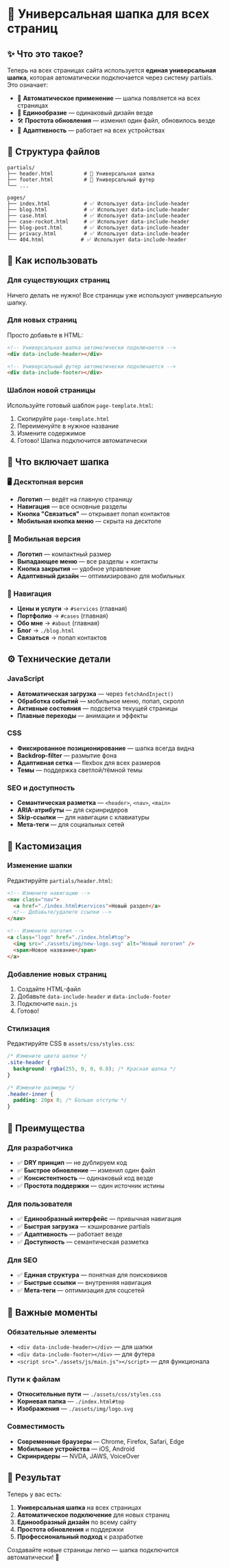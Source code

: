 # 🎯 Универсальная шапка для всех страниц

## ✨ Что это такое?

Теперь на всех страницах сайта используется **единая универсальная шапка**, которая автоматически подключается через систему partials. Это означает:

- 🚀 **Автоматическое применение** — шапка появляется на всех страницах
- 🔄 **Единообразие** — одинаковый дизайн везде
- 🛠️ **Простота обновления** — изменил один файл, обновилось везде
- 📱 **Адаптивность** — работает на всех устройствах

## 📁 Структура файлов

```
partials/
├── header.html          # 🎯 Универсальная шапка
├── footer.html          # 🦶 Универсальный футер
└── ...

pages/
├── index.html           # ✅ Использует data-include-header
├── blog.html            # ✅ Использует data-include-header
├── case.html            # ✅ Использует data-include-header
├── case-rockot.html     # ✅ Использует data-include-header
├── blog-post.html       # ✅ Использует data-include-header
├── privacy.html         # ✅ Использует data-include-header
└── 404.html            # ✅ Использует data-include-header
```

## 🚀 Как использовать

### Для существующих страниц
Ничего делать не нужно! Все страницы уже используют универсальную шапку.

### Для новых страниц
Просто добавьте в HTML:

```html
<!-- Универсальная шапка автоматически подключается -->
<div data-include-header></div>

<!-- Универсальный футер автоматически подключается -->
<div data-include-footer></div>
```

### Шаблон новой страницы
Используйте готовый шаблон `page-template.html`:

1. Скопируйте `page-template.html`
2. Переименуйте в нужное название
3. Измените содержимое
4. Готово! Шапка подключится автоматически

## 🎨 Что включает шапка

### 🖥️ Десктопная версия
- **Логотип** — ведёт на главную страницу
- **Навигация** — все основные разделы
- **Кнопка "Связаться"** — открывает попап контактов
- **Мобильная кнопка меню** — скрыта на десктопе

### 📱 Мобильная версия
- **Логотип** — компактный размер
- **Выпадающее меню** — все разделы + контакты
- **Кнопка закрытия** — удобное управление
- **Адаптивный дизайн** — оптимизировано для мобильных

### 🔗 Навигация
- **Цены и услуги** → `#services` (главная)
- **Портфолио** → `#cases` (главная)
- **Обо мне** → `#about` (главная)
- **Блог** → `./blog.html`
- **Связаться** → попап контактов

## ⚙️ Технические детали

### JavaScript
- **Автоматическая загрузка** — через `fetchAndInject()`
- **Обработка событий** — мобильное меню, попап, скролл
- **Активные состояния** — подсветка текущей страницы
- **Плавные переходы** — анимации и эффекты

### CSS
- **Фиксированное позиционирование** — шапка всегда видна
- **Backdrop-filter** — размытие фона
- **Адаптивная сетка** — flexbox для всех размеров
- **Темы** — поддержка светлой/тёмной темы

### SEO и доступность
- **Семантическая разметка** — `<header>`, `<nav>`, `<main>`
- **ARIA-атрибуты** — для скринридеров
- **Skip-ссылки** — для навигации с клавиатуры
- **Мета-теги** — для социальных сетей

## 🔧 Кастомизация

### Изменение шапки
Редактируйте `partials/header.html`:

```html
<!-- Измените навигацию -->
<nav class="nav">
  <a href="./index.html#services">Новый раздел</a>
  <!-- Добавьте/удалите ссылки -->
</nav>

<!-- Измените логотип -->
<a class="logo" href="./index.html#top">
  <img src="./assets/img/new-logo.svg" alt="Новый логотип" />
  <span>Новое название</span>
</a>
```

### Добавление новых страниц
1. Создайте HTML-файл
2. Добавьте `data-include-header` и `data-include-footer`
3. Подключите `main.js`
4. Готово!

### Стилизация
Редактируйте CSS в `assets/css/styles.css`:

```css
/* Измените цвета шапки */
.site-header {
  background: rgba(255, 0, 0, 0.8); /* Красная шапка */
}

/* Измените размеры */
.header-inner {
  padding: 20px 0; /* Больше отступы */
}
```

## 🎯 Преимущества

### Для разработчика
- ✅ **DRY принцип** — не дублируем код
- ✅ **Быстрое обновление** — изменил один файл
- ✅ **Консистентность** — одинаковый код везде
- ✅ **Простота поддержки** — один источник истины

### Для пользователя
- ✅ **Единообразный интерфейс** — привычная навигация
- ✅ **Быстрая загрузка** — кэширование partials
- ✅ **Адаптивность** — работает везде
- ✅ **Доступность** — семантическая разметка

### Для SEO
- ✅ **Единая структура** — понятная для поисковиков
- ✅ **Быстрые ссылки** — внутренняя навигация
- ✅ **Мета-теги** — оптимизация для соцсетей

## 🚨 Важные моменты

### Обязательные элементы
- `<div data-include-header></div>` — для шапки
- `<div data-include-footer></div>` — для футера
- `<script src="./assets/js/main.js"></script>` — для функционала

### Пути к файлам
- **Относительные пути** — `./assets/css/styles.css`
- **Корневая папка** — `./index.html#top`
- **Изображения** — `./assets/img/logo.svg`

### Совместимость
- **Современные браузеры** — Chrome, Firefox, Safari, Edge
- **Мобильные устройства** — iOS, Android
- **Скринридеры** — NVDA, JAWS, VoiceOver

## 🎉 Результат

Теперь у вас есть:

1. **Универсальная шапка** на всех страницах
2. **Автоматическое подключение** для новых страниц
3. **Единообразный дизайн** по всему сайту
4. **Простота обновления** и поддержки
5. **Профессиональный подход** к разработке

Создавайте новые страницы легко — шапка подключится автоматически! 🚀
